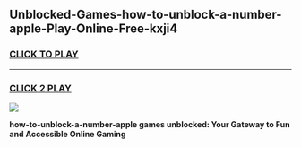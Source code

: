 
## Unblocked-Games-how-to-unblock-a-number-apple-Play-Online-Free-kxji4
<h3>
<a href="https://premium76.site?title=how-to-unblock-a-number-apple&ref=26A">CLICK TO PLAY</a></h3>
<hr>

<h3>
<a href="https://premium76.site?title=how-to-unblock-a-number-apple&ref=26A">CLICK 2 PLAY</a>
  
</h3>

<a href="https://premium76.site?title=how-to-unblock-a-number-apple&ref=26A"><img src="https://clearcache.store/games.png"></a>


**how-to-unblock-a-number-apple games unblocked: Your Gateway to Fun and Accessible Online Gaming**
